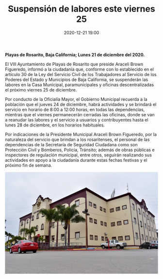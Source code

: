 ﻿---
layout: blog
title:  "Suspensión de labores este viernes 25"
date:   2020-12-21 19:00 
categories: rosarito
permalink: /:categories/:title:output_ext
image: /img/cnr/2020-12-21-suspension-de-labores-este-viernes.jpeg
alt: "Suspensión de labores este viernes 25"
autor: 
---


**Playas de Rosarito, Baja California; Lunes 21 de diciembre del 2020.**


El VIII Ayuntamiento de Playas de Rosarito que preside Araceli Brown Figueredo, informó a la ciudadanía que, conforme con lo establecido en el artículo 30 de la Ley del Servicio Civil de los Trabajadores al Servicio de los Poderes del Estado y Municipios de Baja California, se suspenderán las labores en la Casa Municipal, paramunicipales y oficinas descentralizadas el próximo viernes 25 de diciembre.


Por conducto de la Oficialía Mayor, el Gobierno Municipal recuerda a la población que el jueves 24 de diciembre, habrá actividades y se brindará el servicio en horario de 8:00 a 12:00 horas, en todas las dependencias, mientras que el viernes permanecerán cerradas las oficinas, donde se van a reanudar las labores y el servicio a usuarios y contribuyentes hasta el lunes 28 de diciembre, en los horarios habituales.


Por indicaciones de la Presidente Municipal Araceli Brown Figueredo, por la naturaleza del servicio que brindan a los rosaritenses, el personal de las dependencias de la Secretaría de Seguridad Ciudadana como son Protección Civil y Bomberos, Policía, Tránsito; además de obras públicas e inspectores de regulación municipal, entre otros, seguirán realizando sus actividades en apoyo a la ciudadanía durante estas fechas festivas y el próximo fin de semana.

<div id="carouselExampleSlidesOnly" class="carousel slide" data-ride="carousel">
  <div class="carousel-inner">
    <div class="carousel-item active">
       <img class="d-block w-100" src="/img/cnr/2020-12-21-suspension-de-labores-este-viernes.jpeg" loading="lazy"  alt="Pavimentacion de calle Camino a Xochicalco">
    </div>
  </div>
</div>
